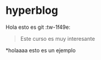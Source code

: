# hyperblog
Hola esto es git :tw-1f49e: 
>Este curso es muy interesante 

*holaaaa esto es un ejemplo